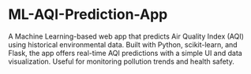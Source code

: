 # ML-AQI-Prediction-App
A Machine Learning-based web app that predicts Air Quality Index (AQI) using historical environmental data. Built with Python, scikit-learn, and Flask, the app offers real-time AQI predictions with a simple UI and data visualization. Useful for monitoring pollution trends and health safety.
